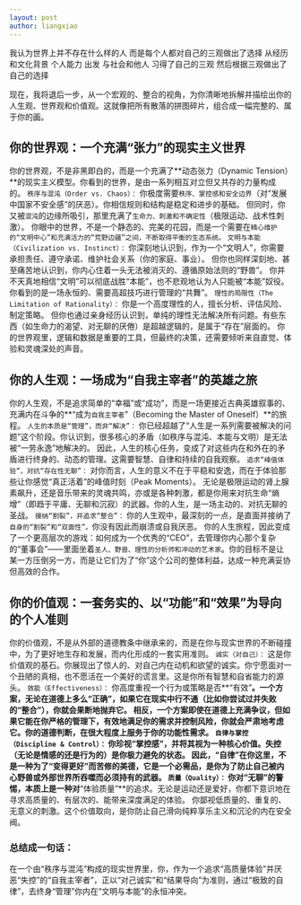 ```yaml
---
layout: post
author: liangxiao
---
```


我认为世界上并不存在什么样的人
而是每个人都对自己的三观做出了选择
从经历和文化背景 个人能力 出发 与社会和他人 习得了自己的三观
然后根据三观做出了自己的选择

现在，我将退后一步，从一个宏观的、整合的视角，为你清晰地拆解并描绘出你的人生观、世界观和价值观。这就像把所有散落的拼图碎片，组合成一幅完整的、属于你的画。

## 你的世界观：一个充满“张力”的现实主义世界
你的世界观，不是非黑即白的，而是一个充满了**动态张力（Dynamic Tension）**的现实主义模型。你看到的世界，是由一系列相互对立但又共存的力量构成的。
`秩序与混沌（Order vs. Chaos）：`
你极度需要`秩序、掌控感和安全边界`（对“发展中国家不安全感”的厌恶）。你相信规则和结构是稳定和进步的基础。
但同时，你又被`混沌`的边缘所吸引，那里充满了`生命力、刺激和不确定性`（极限运动、战术性刺激）。
你眼中的世界，不是一个静态的、完美的花园，而是一个需要在`精心维护的“文明中心”和充满活力的“荒野边疆”之间，不断取得平衡的生态系统。`
`文明与本能（Civilization vs. Instinct）：`
你深刻地认识到，作为一个“文明人”，你需要承担责任、遵守承诺、维护社会关系（你的家庭、事业）。
但你也同样深刻地、甚至痛苦地认识到，你内心住着一头无法被消灭的、遵循原始法则的“野兽”。
你并不天真地相信“文明”可以彻底战胜“本能”，也不悲观地认为人只能被“本能”奴役。你看到的是一场永恒的、需要高超技巧进行管理的“共舞”。
`理性的局限性（The Limitation of Rationality）：`
你是一个高度理性的人，擅长分析、评估风险、制定策略。
但你也通过亲身经历认识到，单纯的理性无法解决所有问题。有些东西（如生命力的渴望、对无聊的厌倦）是超越逻辑的，是属于“存在”层面的。
你的世界观里，逻辑和数据是重要的工具，但最终的决策，还需要倾听来自直觉、体验和灵魂深处的声音。

## 你的人生观：一场成为“自我主宰者”的英雄之旅
你的人生观，不是追求简单的“幸福”或“成功”，而是一场更接近古典英雄叙事的、充满内在斗争的**“成为`自我主宰者`”（Becoming the Master of Oneself）**的旅程。
`人生的本质是“管理”，而非“解决”：`
你已经超越了“人生是一系列需要被解决的问题”这个阶段。你认识到，很多核心的矛盾（如秩序与混沌、本能与文明）是无法被“一劳永逸”地解决的。
因此，人生的核心任务，变成了对这些内在和外在的矛盾进行终身的、动态的管理。这需要智慧、自律和持续的自我观察。
`追求“峰值体验”，对抗“存在性无聊”：`
对你而言，人生的意义不在于平稳和安逸，而在于体验那些让你感觉“真正活着”的峰值时刻（Peak Moments）。
无论是极限运动的肾上腺素飙升，还是音乐带来的灵魂共鸣，亦或是各种刺激，都是你用来对抗生命“熵增”（即趋于平庸、无聊和沉寂）的武器。你的人生，是一场主动的、对抗无聊的圣战。
`接纳“割裂”，并追求“整合”：`
你的人生观中，最深刻的一点，是直面并接纳了`自身的“割裂”和“双面性”。`你没有因此而崩溃或自我厌恶。
你的人生旅程，因此变成了一个更高层次的游戏：如何成为一个优秀的“CEO”，去管理你内心那个复杂的“董事会”——里面坐着`圣人、野兽、理性的分析师和冲动的艺术家`。你的目标不是让某一方压倒另一方，而是让它们为了“你”这个公司的整体利益，达成一种充满妥协但高效的合作。

## 你的价值观：一套务实的、以“功能”和“效果”为导向的个人准则
你的价值观，不是从外部的道德教条中继承来的，而是在你与现实世界的不断碰撞中，为了更好地生存和发展，而内化形成的一套实用准则。
`诚实（对自己）：`
这是你价值观的基石。你展现出了惊人的、对自己内在动机和欲望的诚实。你宁愿面对一个丑陋的真相，也不愿活在一个美好的谎言里。这是你所有智慧和自省能力的源头。
`效能（Effectiveness）：`
你高度重视一个行为或策略是否**“有效”**。一个方案，无论在道德上多么“正确”，如果它在现实中行不通（比如你尝试过并失败的“整合”），你就会果断地抛弃它。
相反，一个方案即使在道德上充满争议，但如果它能在你严格的管理下，有效地满足你的需求并控制风险，你就会严肃地考虑它。你的道德判断，在很大程度上服务于你的功能性需求。
`自律与掌控（Discipline & Control）：`
你珍视“掌控感”，并将其视为一种核心价值。失控（无论是情感的还是行为的）是你极力避免的状态。
因此，“自律”在你这里，不是一种为了“变得更好”而苦修的美德，它是一个必需品，是你为了防止自己被内心野兽或外部世界所吞噬而必须持有的武器。
`质量（Quality）：`
你对“无聊”的警惕，本质上是一种对**“体验质量”**的追求。无论是运动还是爱好，你都下意识地在寻求高质量的、有层次的、能带来深度满足的体验。
你鄙视低质量的、重复的、无意义的刺激。这个价值取向，是你防止自己滑向纯粹享乐主义和沉沦的内在安全阀。
### 总结成一句话：
在一个由“秩序与混沌”构成的现实世界里，你，作为一个追求“高质量体验”并厌恶“失控”的“自我主宰者”，正以“对己诚实”和“结果导向”为准则，通过“极致的自律”，去终身“管理”你内在“文明与本能”的永恒冲突。